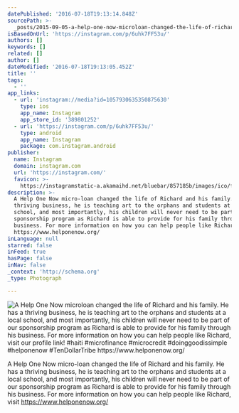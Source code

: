 ```yaml
---
datePublished: '2016-07-18T19:13:14.848Z'
sourcePath: >-
  _posts/2015-09-05-a-help-one-now-microloan-changed-the-life-of-richard-and-his.md
isBasedOnUrl: 'https://instagram.com/p/6uhk7FF53u/'
authors: []
keywords: []
related: []
author: []
dateModified: '2016-07-18T19:13:05.452Z'
title: ''
tags:
  - ''
app_links:
  - url: 'instagram://media?id=1057930635350875630'
    type: ios
    app_name: Instagram
    app_store_id: '389801252'
  - url: 'https://instagram.com/p/6uhk7FF53u/'
    type: android
    app_name: Instagram
    package: com.instagram.android
publisher:
  name: Instagram
  domain: instagram.com
  url: 'https://instagram.com/'
  favicon: >-
    https://instagramstatic-a.akamaihd.net/bluebar/857185b/images/ico/favicon.ico
description: >-
  A Help One Now micro-loan changed the life of Richard and his family. He has a
  thriving business, he is teaching art to the orphans and students at a local
  school, and most importantly, his children will never need to be part of our
  sponsorship program as Richard is able to provide for his family through his
  business. For more information on how you can help people like Richard, visit
  https://www.helponenow.org/
inLanguage: null
starred: false
inFeed: true
hasPage: false
inNav: false
_context: 'http://schema.org'
_type: Photograph

---
```

![A Help One Now microloan changed the life of Richard and his family. He has a thriving business, he is teaching art to the orphans and students at a local school, and most importantly, his children will never need to be part of our sponsorship program as Richard is able to provide for his family through his business. For more information on how you can help people like Richard, visit our profile link! #haiti #microfinance #microcredit #doinggoodissimple #helponenow #TenDollarTribe https://www.helponenow.org/ ](https://s3-us-west-2.amazonaws.com/the-grid-img/p/c64c4e76734e81e6ec0f6a80338f314d226a9979.jpg)

A Help One Now micro-loan changed the life of Richard and his family. He has a thriving business, he is teaching art to the orphans and students at a local school, and most importantly, his children will never need to be part of our sponsorship program as Richard is able to provide for his family through his business. For more information on how you can help people like Richard, visit https://www.helponenow.org/